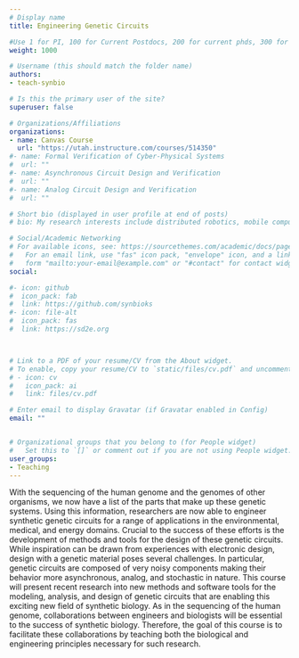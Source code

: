 ```yaml
---
# Display name
title: Engineering Genetic Circuits

#Use 1 for PI, 100 for Current Postdocs, 200 for current phds, 300 for current masters, 400 for current undergrads, 800 for alum postdocs, 810 for alum phds, 820 for alum masters, and 830 for alum undergrads, 900 for tools, 1000 for projects
weight: 1000

# Username (this should match the folder name)
authors:
- teach-synbio

# Is this the primary user of the site?
superuser: false

# Organizations/Affiliations
organizations:
- name: Canvas Course
  url: "https://utah.instructure.com/courses/514350"
#- name: Formal Verification of Cyber-Physical Systems
#  url: ""
#- name: Asynchronous Circuit Design and Verification
#  url: ""
#- name: Analog Circuit Design and Verification
#  url: ""

# Short bio (displayed in user profile at end of posts)
# bio: My research interests include distributed robotics, mobile computing and programmable matter.

# Social/Academic Networking
# For available icons, see: https://sourcethemes.com/academic/docs/page-builder/#icons
#   For an email link, use "fas" icon pack, "envelope" icon, and a link in the
#   form "mailto:your-email@example.com" or "#contact" for contact widget.
social:

#- icon: github
#  icon_pack: fab
#  link: https://github.com/synbioks
#- icon: file-alt
#  icon_pack: fas
#  link: https://sd2e.org



# Link to a PDF of your resume/CV from the About widget.
# To enable, copy your resume/CV to `static/files/cv.pdf` and uncomment the lines below.
# - icon: cv
#   icon_pack: ai
#   link: files/cv.pdf

# Enter email to display Gravatar (if Gravatar enabled in Config)
email: ""


# Organizational groups that you belong to (for People widget)
#   Set this to `[]` or comment out if you are not using People widget.
user_groups:
- Teaching
---
```


With the sequencing of the human genome and the genomes of other organisms, we now have a list of the parts that make up these genetic systems.  Using this information, researchers are now able to engineer synthetic genetic circuits for a range of applications in the environmental, medical, and energy domains.  Crucial to the success of these efforts is the development of methods and tools for the design of these genetic circuits.  While inspiration can be drawn from experiences with electronic design, design with a genetic material poses several challenges.  In particular, genetic circuits are composed of very noisy components making their behavior more asynchronous, analog, and stochastic in nature.  This course will present recent research into new methods and software tools for the modeling, analysis, and design of genetic circuits that are enabling this exciting new field of synthetic biology.  As in the sequencing of the human genome, collaborations between engineers and biologists will be essential to the success of synthetic biology. Therefore, the goal of this course is to facilitate these collaborations by teaching both the biological and engineering principles necessary for such research.